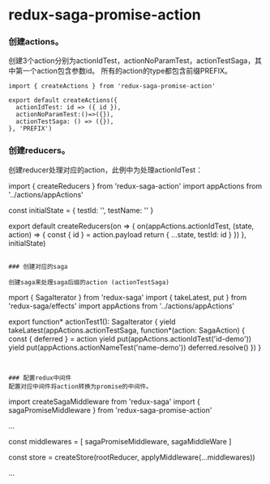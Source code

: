 # redux-saga-promise-action

### 创建actions。
创建3个action分别为actionIdTest，actionNoParamTest，actionTestSaga，其中第一个action包含参数id。
所有的action的type都包含前缀PREFIX。

```
import { createActions } from 'redux-saga-promise-action'

export default createActions({
  actionIdTest: id => ({ id }),
  actionNoParamTest:()=>({}),
  actionTestSaga: () => ({}),
}, 'PREFIX')

```


### 创建reducers。
创建reducer处理对应的action，此例中为处理actionIdTest：

import { createReducers } from 'redux-saga-action'
import appActions from '../actions/appActions'

const initialState = {
  testId: '',
  testName: ''
}

export default createReducers(on => {
  on(appActions.actionIdTest, (state, action) => {
    const { id } = action.payload
    return {
      ...state,
      testId: id
    }
  })
}, initialState)
```

### 创建对应的saga

创建saga来处理saga后缀的action (actionTestSaga)
```
mport { SagaIterator } from 'redux-saga'
import { takeLatest, put } from 'redux-saga/effects'
import appActions from '../actions/appActions'

export function* actionTest1(): SagaIterator {
  yield takeLatest(appActions.actionTestSaga, function*(action: SagaAction) {
    const { deferred } = action
    yield put(appActions.actionIdTest('id-demo'))
    yield put(appActions.actionNameTest('name-demo'))
    deferred.resolve()
  })
}
```


### 配置redux中间件
配置对应中间件将action转换为promise的中间件。

```
import createSagaMiddleware from 'redux-saga'
import { sagaPromiseMiddleware } from 'redux-saga-promise-action'

...

const middlewares = [
  sagaPromiseMiddleware,
  sagaMiddleWare
]

const store = createStore(rootReducer, applyMiddleware(...middlewares))

...
```





